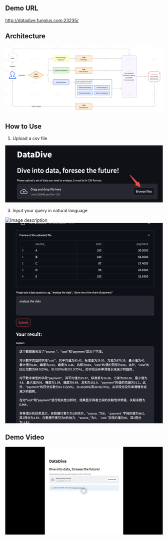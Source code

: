## Demo URL
http://datadive.funplus.com:23235/

## Architecture 
![Image description](aicopilot_architecture.jpeg)

## How to Use
1. Upload a csv file
   
![Image description](upload_file.png)

3. Input your query in natural language

![Image description](ask_quesiton.png)
![Image description](ask_question1.png)


## Demo Video

[![IMAGE ALT TEXT](video_preview.png)](https://drive.google.com/file/d/17w7dFrKRmIeZLl1oVSO-ra6A-ivdT2hL/view?usp=sharing "DataDive Demo")

